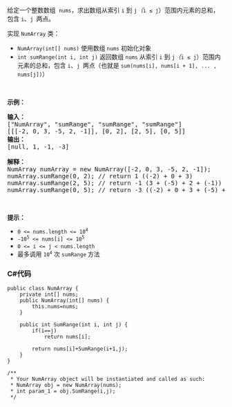 <p>给定一个整数数组  <code>nums</code>，求出数组从索引 <code>i</code><em> </em>到 <code>j</code><em>（</em><code>i ≤ j</code>）范围内元素的总和，包含 <code>i</code>、<code>j </code>两点。</p>

<div class="original__bRMd">
<div>
<p>实现 <code>NumArray</code> 类：</p>

<ul>
	<li><code>NumArray(int[] nums)</code> 使用数组 <code>nums</code> 初始化对象</li>
	<li><code>int sumRange(int i, int j)</code> 返回数组 <code>nums</code> 从索引 <code>i</code><em> </em>到 <code>j</code><em>（</em><code>i ≤ j</code>）范围内元素的总和，包含 <code>i</code>、<code>j </code>两点（也就是 <code>sum(nums[i], nums[i + 1], ... , nums[j])</code>）</li>
</ul>

<p> </p>

<p><strong>示例：</strong></p>

<pre>
<strong>输入：</strong>
["NumArray", "sumRange", "sumRange", "sumRange"]
[[[-2, 0, 3, -5, 2, -1]], [0, 2], [2, 5], [0, 5]]
<strong>输出：
</strong>[null, 1, -1, -3]

<strong>解释：</strong>
NumArray numArray = new NumArray([-2, 0, 3, -5, 2, -1]);
numArray.sumRange(0, 2); // return 1 ((-2) + 0 + 3)
numArray.sumRange(2, 5); // return -1 (3 + (-5) + 2 + (-1)) 
numArray.sumRange(0, 5); // return -3 ((-2) + 0 + 3 + (-5) + 2 + (-1))
</pre>

<p> </p>

<p><strong>提示：</strong></p>

<ul>
	<li><code>0 <= nums.length <= 10<sup>4</sup></code></li>
	<li><code>-10<sup>5</sup> <= nums[i] <= 10<sup>5</sup></code></li>
	<li><code>0 <= i <= j < nums.length</code></li>
	<li>最多调用 <code>10<sup>4</sup></code> 次 <code>sumRange</code><strong> </strong>方法</li>
</ul>
</div>
</div>

### C#代码

```
public class NumArray {
    private int[] nums;
    public NumArray(int[] nums) {
        this.nums=nums;
    }
    
    public int SumRange(int i, int j) {
        if(i==j)
            return nums[i];
        
        return nums[i]+SumRange(i+1,j);
    }
}

/**
 * Your NumArray object will be instantiated and called as such:
 * NumArray obj = new NumArray(nums);
 * int param_1 = obj.SumRange(i,j);
 */
```